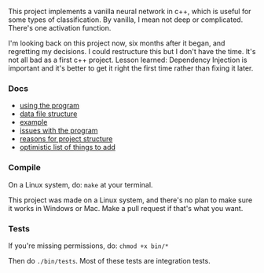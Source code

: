 This project implements a vanilla neural network in c++, which is useful for some types of classification.
By vanilla, I mean not deep or complicated. There's one activation function.

I'm looking back on this project now, six months after it began, and regretting my decisions. I could
restructure this but I don't have the time. It's not all bad as a first c++ project. Lesson learned:
Dependency Injection is important and it's better to get it right the first time rather than fixing
it later.

### Docs

- [using the program](docs/usage.md)
- [data file structure](docs/data_files.md)
- [example](docs/example.md)
- [issues with the program](docs/issues.md)
- [reasons for project structure](docs/discussion.md)
- [optimistic list of things to add](docs/to_add.md)

### Compile

On a Linux system, do: `make` at your terminal.

This project was made on a Linux system, and there's no plan to make sure it works in Windows or
Mac. Make a pull request if that's what you want.

### Tests

If you're missing permissions, do: `chmod +x bin/*`

Then do `./bin/tests`. Most of these tests are integration tests.
